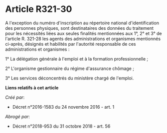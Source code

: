 # Article R321-30

A l'exception du numéro d'inscription au répertoire national d'identification des personnes physiques, sont destinataires des
données du traitement pour les nécessités liées aux seules finalités mentionnées aux 1°, 2° et 3° de l'article R. 321-28 les
agents des administrations et organismes mentionnés ci-après, désignés et habilités par l'autorité responsable de ces
administrations et organismes :

1° La délégation générale à l'emploi et à la formation professionnelle ;

2° L'organisme gestionnaire du régime d'assurance chômage ;

3° Les services déconcentrés du ministère chargé de l'emploi.

**Liens relatifs à cet article**

_Créé par_:

  - Décret n°2016-1583 du 24 novembre 2016 - art. 1

_Abrogé par_:

  - Décret n°2018-953 du 31 octobre 2018 - art. 56

